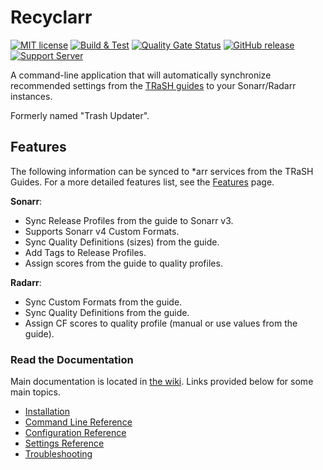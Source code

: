 # Recyclarr

[![MIT license](https://img.shields.io/badge/License-MIT-blue.svg)](https://github.com/recyclarr/recyclarr/blob/master/LICENSE)
[![Build & Test](https://github.com/recyclarr/recyclarr/actions/workflows/build.yml/badge.svg)](https://github.com/recyclarr/recyclarr/actions/workflows/build.yml)
[![Quality Gate Status](https://sonarcloud.io/api/project_badges/measure?project=recyclarr_recyclarr&metric=alert_status)](https://sonarcloud.io/summary/new_code?id=recyclarr_recyclarr)
[![GitHub release](https://img.shields.io/github/release/recyclarr/recyclarr.svg)](https://github.com/recyclarr/recyclarr/releases/)
[![Support Server](https://img.shields.io/discord/492590071455940612.svg?color=7289da&label=TRaSH-Guides&logo=discord&style=flat-square)](https://discord.com/invite/Vau8dZ3)

A command-line application that will automatically synchronize recommended settings from the [TRaSH
guides](https://trash-guides.info/) to your Sonarr/Radarr instances.

Formerly named "Trash Updater".

## Features

The following information can be synced to \*arr services from the TRaSH Guides. For a more detailed
features list, see the [Features] page.

[Features]: https://recyclarr.dev/wiki/features

**Sonarr**:

- Sync Release Profiles from the guide to Sonarr v3.
- Supports Sonarr v4 Custom Formats.
- Sync Quality Definitions (sizes) from the guide.
- Add Tags to Release Profiles.
- Assign scores from the guide to quality profiles.

**Radarr**:

- Sync Custom Formats from the guide.
- Sync Quality Definitions from the guide.
- Assign CF scores to quality profile (manual or use values from the guide).

### Read the Documentation

Main documentation is located in [the wiki](https://recyclarr.dev/wiki). Links provided below for
some main topics.

- [Installation](https://recyclarr.dev/wiki/installation/)
- [Command Line Reference](https://recyclarr.dev/wiki/reference/cli-reference)
- [Configuration Reference](https://recyclarr.dev/wiki/reference/config-reference)
- [Settings Reference](https://recyclarr.dev/wiki/reference/settings-reference)
- [Troubleshooting](https://recyclarr.dev/wiki/troubleshooting)

